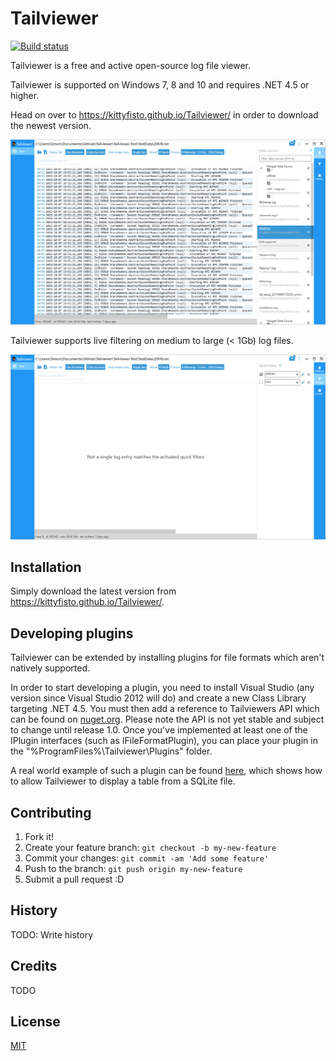 # Tailviewer

[![Build status](https://ci.appveyor.com/api/projects/status/mripd18s222ue6gm?svg=true)](https://ci.appveyor.com/project/Kittyfisto/sharptail)  

Tailviewer is a free and active open-source log file viewer.

Tailviewer is supported on Windows 7, 8 and 10 and requires .NET 4.5 or higher.

Head on over to https://kittyfisto.github.io/Tailviewer/ in order to download the newest version.

![Tailviewer application](/Screenshot1.png?raw=true)  

Tailviewer supports live filtering on medium to large (< 1Gb) log files.

![Live filtering](/Screenshot2.png?raw=true)

## Installation

Simply download the latest version from https://kittyfisto.github.io/Tailviewer/.

## Developing plugins

Tailviewer can be extended by installing plugins for file formats which aren't natively supported.

In order to start developing a plugin, you need to install Visual Studio (any version since Visual Studio 2012 will do) and create a new Class Library targeting .NET 4.5. You must then add a reference to Tailviewers API which can be found on [nuget.org](https://www.nuget.org/packages/tailviewer.api/). Please note the API is not yet stable and subject to change until release 1.0.
Once you've implemented at least one of the IPlugin interfaces (such as IFileFormatPlugin), you can place your plugin in the "%ProgramFiles%\Tailviewer\Plugins" folder.

A real world example of such a plugin can be found [here](https://github.com/Kittyfisto/Tailviewer.Plugins.SQLite), which shows how to allow Tailviewer to display a table from a SQLite file.

## Contributing

1. Fork it!
2. Create your feature branch: `git checkout -b my-new-feature`
3. Commit your changes: `git commit -am 'Add some feature'`
4. Push to the branch: `git push origin my-new-feature`
5. Submit a pull request :D

## History

TODO: Write history

## Credits

TODO

## License

[MIT](http://opensource.org/licenses/MIT)
